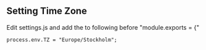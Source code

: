 ## Setting Time Zone
Edit settings.js and add the to following before "module.exports = {"
```
process.env.TZ = "Europe/Stockholm";
```
